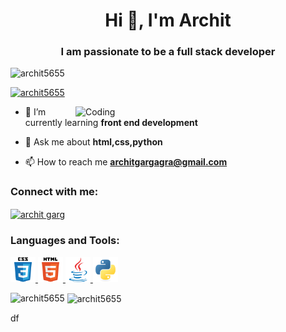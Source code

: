 <h1 align="center">Hi 👋, I'm Archit</h1>
<h3 align="center">I am  passionate to be a full stack developer</h3>

<p align="left"> <img src="https://komarev.com/ghpvc/?username=archit5655&label=Profile%20views&color=0e75b6&style=flat" alt="archit5655" /> </p>

<p align="left"> <a href="https://github.com/ryo-ma/github-profile-trophy"><img src="https://github-profile-trophy.vercel.app/?username=archit5655" alt="archit5655" /></a> </p>
<img align="right" alt="Coding" width="400" src="https://media3.giphy.com/media/RbDKaczqWovIugyJmW/giphy.gif?cid=790b7611e8cbf71886a49ac07ab239af5662edea2138d8a4&rid=giphy.gif&ct=g">

- 🌱 I’m currently learning **front end development**

- 💬 Ask me about **html,css,python**

- 📫 How to reach me **architgargagra@gmail.com**

<h3 align="left">Connect with me:</h3>
<p align="left">
<a href="https://linkedin.com/in/archit garg" target="blank"><img align="center" src="https://raw.githubusercontent.com/rahuldkjain/github-profile-readme-generator/master/src/images/icons/Social/linked-in-alt.svg" alt="archit garg" height="30" width="40" /></a>
</p>

<h3 align="left">Languages and Tools:</h3>
<p align="left"> <a href="https://www.w3schools.com/css/" target="_blank" rel="noreferrer"> <img src="https://raw.githubusercontent.com/devicons/devicon/master/icons/css3/css3-original-wordmark.svg" alt="css3" width="40" height="40"/> </a> <a href="https://www.w3.org/html/" target="_blank" rel="noreferrer"> <img src="https://raw.githubusercontent.com/devicons/devicon/master/icons/html5/html5-original-wordmark.svg" alt="html5" width="40" height="40"/> </a> <a href="https://www.java.com" target="_blank" rel="noreferrer"> <img src="https://raw.githubusercontent.com/devicons/devicon/master/icons/java/java-original.svg" alt="java" width="40" height="40"/> </a> <a href="https://www.python.org" target="_blank" rel="noreferrer"> <img src="https://raw.githubusercontent.com/devicons/devicon/master/icons/python/python-original.svg" alt="python" width="40" height="40"/> </a> </p>

<p><img align="left" src="https://github-readme-stats.vercel.app/api/top-langs?username=archit5655&show_icons=true&locale=en&layout=compact" alt="archit5655" /></p>

<p>&nbsp;<img align="center" src="https://github-readme-stats.vercel.app/api?username=archit5655&show_icons=true&locale=en" alt="archit5655" /></p>
df
